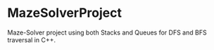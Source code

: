 # MazeSolverProject
Maze-Solver project using both Stacks and Queues for DFS and BFS traversal in C++.
